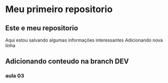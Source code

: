 # Meu primeiro repositorio

## Este e meu repositorio

Aqui estou salvando algumas informações interessantes
Adicionando nova linha
## Adicionando conteudo na branch DEV
### aula 03
